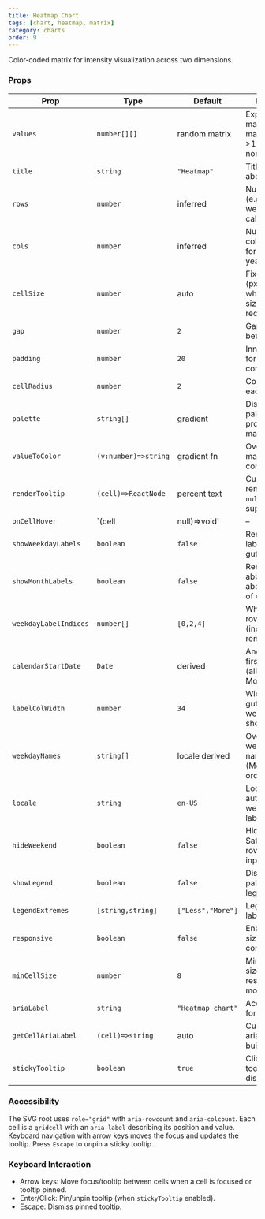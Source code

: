 ```yaml
---
title: Heatmap Chart
tags: [chart, heatmap, matrix]
category: charts
order: 9
---
```

Color-coded matrix for intensity visualization across two dimensions.

### Props

| Prop | Type | Default | Description |
|------|------|---------|-------------|
| `values` | `number[][]` | random matrix | Explicit value matrix (row-major). Values >1 trigger normalization. |
| `title` | `string` | `"Heatmap"` | Title displayed above chart. |
| `rows` | `number` | inferred | Number of rows (e.g. 7 for a weekday calendar). |
| `cols` | `number` | inferred | Number of columns (e.g. 53 for weeks in a year). |
| `cellSize` | `number` | auto | Fixed cell size (px). Ignored when `responsive` sizing is recomputed. |
| `gap` | `number` | `2` | Gap (px) between cells. |
| `padding` | `number` | `20` | Inner padding for the SVG content. |
| `cellRadius` | `number` | `2` | Corner radius for each cell. |
| `palette` | `string[]` | gradient | Discrete color palette. When provided, value maps to index. |
| `valueToColor` | `(v:number)=>string` | gradient fn | Override color mapping completely. |
| `renderTooltip` | `(cell)=>ReactNode` | percent text | Custom tooltip renderer. Return `null` to suppress. |
| `onCellHover` | `(cell|null)=>void` | – | Callback when hovered cell changes. |
| `showWeekdayLabels` | `boolean` | `false` | Render weekday labels in a left gutter. |
| `showMonthLabels` | `boolean` | `false` | Render month abbreviations above first week of each month. |
| `weekdayLabelIndices` | `number[]` | `[0,2,4]` | Which weekday rows to label (indexes into rendered rows). |
| `calendarStartDate` | `Date` | derived | Anchor date for first column (aligned to Monday). |
| `labelColWidth` | `number` | `34` | Width of label gutter when weekday labels shown. |
| `weekdayNames` | `string[]` | locale derived | Override weekday short names (Monday-first ordering). |
| `locale` | `string` | `en-US` | Locale for automatic weekday/month labels. |
| `hideWeekend` | `boolean` | `false` | Hide Saturday/Sunday rows (if 7-row input). |
| `showLegend` | `boolean` | `false` | Display palette/gradient legend. |
| `legendExtremes` | `[string,string]` | `["Less","More"]` | Legend edge labels. |
| `responsive` | `boolean` | `false` | Enable auto cell sizing based on container width. |
| `minCellSize` | `number` | `8` | Minimum cell size in responsive mode. |
| `ariaLabel` | `string` | `"Heatmap chart"` | Accessible label for the grid. |
| `getCellAriaLabel` | `(cell)=>string` | auto | Custom per-cell aria-label builder. |
| `stickyTooltip` | `boolean` | `true` | Click to pin tooltip; Esc to dismiss. |

### Accessibility

The SVG root uses `role="grid"` with `aria-rowcount` and `aria-colcount`. Each cell is a `gridcell` with an `aria-label` describing its position and value. Keyboard navigation with arrow keys moves the focus and updates the tooltip. Press `Escape` to unpin a sticky tooltip.

### Keyboard Interaction

- Arrow keys: Move focus/tooltip between cells when a cell is focused or tooltip pinned.
- Enter/Click: Pin/unpin tooltip (when `stickyTooltip` enabled). 
- Escape: Dismiss pinned tooltip.

